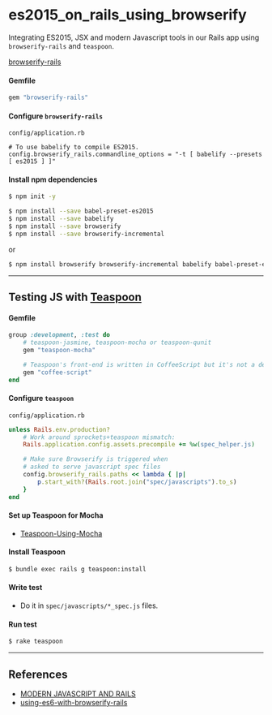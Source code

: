 # es2015_on_rails_using_browserify

Integrating ES2015, JSX and modern Javascript tools in our Rails app using `browserify-rails` and `teaspoon`.

[browserify-rails](https://github.com/browserify-rails/browserify-rails)


#### Gemfile

```rb
gem "browserify-rails"
```

#### Configure `browserify-rails`

`config/application.rb`

```
# To use babelify to compile ES2015.
config.browserify_rails.commandline_options = "-t [ babelify --presets [ es2015 ] ]"
```

#### Install npm dependencies

```bash
$ npm init -y
```

```bash
$ npm install --save babel-preset-es2015
$ npm install --save babelify
$ npm install --save browserify
$ npm install --save browserify-incremental
```

or

```bash
$ npm install browserify browserify-incremental babelify babel-preset-es2015 --save
```

---

## Testing JS with [Teaspoon](https://github.com/modeset/teaspoon)

#### Gemfile

```rb
group :development, :test do
    # teaspoon-jasmine, teaspoon-mocha or teaspoon-qunit
    gem "teaspoon-mocha"

    # Teaspoon's front-end is written in CoffeeScript but it's not a dependency
    gem "coffee-script"
end
```

#### Configure `teaspoon`

`config/application.rb`

```rb
unless Rails.env.production?
    # Work around sprockets+teaspoon mismatch:
    Rails.application.config.assets.precompile += %w(spec_helper.js)

    # Make sure Browserify is triggered when
    # asked to serve javascript spec files
    config.browserify_rails.paths << lambda { |p|
        p.start_with?(Rails.root.join("spec/javascripts").to_s)
    }
end
```

#### Set up Teaspoon for Mocha

- [Teaspoon-Using-Mocha](https://github.com/modeset/teaspoon/wiki/Using-Mocha)

#### Install Teaspoon

```bash
$ bundle exec rails g teaspoon:install
```

#### Write test

- Do it in `spec/javascripts/*_spec.js` files.

#### Run test

```bash
$ rake teaspoon
```

---

## References

- [MODERN JAVASCRIPT AND RAILS](http://collectiveidea.com/blog/archives/2016/03/09/modern-javascript-and-rails/)
- [using-es6-with-browserify-rails](http://mnishiguchi.com/2016/05/20/using-es6-with-browserify-rails/)
